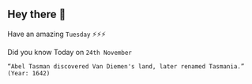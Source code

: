 ## Hey there 👋
Have an amazing `Tuesday` ⚡⚡⚡

Did you know Today on `24th November`
```
“Abel Tasman discovered Van Diemen's land, later renamed Tasmania.” (Year: 1642)
```
